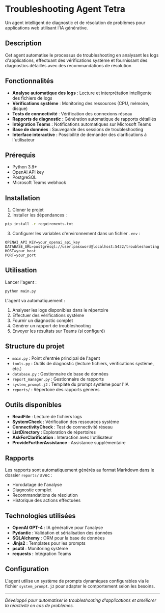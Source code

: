 # Troubleshooting Agent Tetra

Un agent intelligent de diagnostic et de résolution de problèmes pour applications web utilisant l'IA générative.

## Description

Cet agent automatise le processus de troubleshooting en analysant les logs d'applications, effectuant des vérifications système et fournissant des diagnostics détaillés avec des recommandations de résolution.

## Fonctionnalités

- **Analyse automatique des logs** : Lecture et interprétation intelligente des fichiers de logs
- **Vérifications système** : Monitoring des ressources (CPU, mémoire, disque)
- **Tests de connectivité** : Vérification des connexions réseau
- **Rapports de diagnostic** : Génération automatique de rapports détaillés
- **Intégration Teams** : Notifications automatiques sur Microsoft Teams
- **Base de données** : Sauvegarde des sessions de troubleshooting
- **Interface interactive** : Possibilité de demander des clarifications à l'utilisateur

## Prérequis

- Python 3.8+
- OpenAI API key
- PostgreSQL
- Microsoft Teams webhook

## Installation

1. Cloner le projet
2. Installer les dépendances :
```bash
pip install -r requirements.txt
```

3. Configurer les variables d'environnement dans un fichier `.env` :
```env
OPENAI_API_KEY=your_openai_api_key
DATABASE_URL=postgresql://user:password@localhost:5432/troubleshooting
HOST=your_host
PORT=your_port
```

## Utilisation

Lancer l'agent :
```bash
python main.py
```

L'agent va automatiquement :
1. Analyser les logs disponibles dans le répertoire
2. Effectuer des vérifications système
3. Fournir un diagnostic complet
4. Générer un rapport de troubleshooting
5. Envoyer les résultats sur Teams (si configuré)

## Structure du projet

- `main.py` : Point d'entrée principal de l'agent
- `tools.py` : Outils de diagnostic (lecture fichiers, vérifications système, etc.)
- `database.py` : Gestionnaire de base de données
- `report_manager.py` : Gestionnaire de rapports
- `system_prompt.j2` : Template du prompt système pour l'IA
- `reports/` : Répertoire des rapports générés

## Outils disponibles

- **ReadFile** : Lecture de fichiers logs
- **SystemCheck** : Vérification des ressources système
- **ConnectivityCheck** : Test de connectivité réseau
- **ListDirectory** : Exploration de répertoires
- **AskForClarification** : Interaction avec l'utilisateur
- **ProvideFurtherAssistance** : Assistance supplémentaire

## Rapports

Les rapports sont automatiquement générés au format Markdown dans le dossier `reports/` avec :
- Horodatage de l'analyse
- Diagnostic complet
- Recommandations de résolution
- Historique des actions effectuées

## Technologies utilisées

- **OpenAI GPT-4** : IA générative pour l'analyse
- **Pydantic** : Validation et sérialisation des données
- **SQLAlchemy** : ORM pour la base de données
- **Jinja2** : Templates pour les prompts
- **psutil** : Monitoring système
- **requests** : Intégration Teams

## Configuration

L'agent utilise un système de prompts dynamiques configurables via le fichier `system_prompt.j2` pour adapter le comportement selon les besoins.

---

*Développé pour automatiser le troubleshooting d'applications et améliorer la réactivité en cas de problèmes.*
